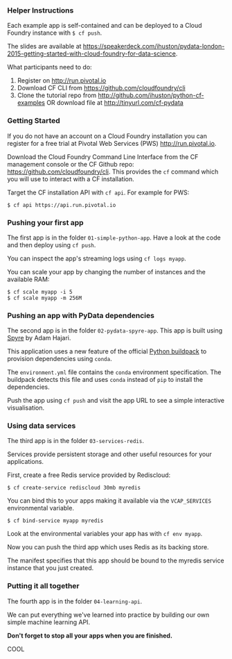 ### Helper Instructions

Each example app is self-contained and can be deployed to a Cloud Foundry
instance with `$ cf push`.

The slides are available at https://speakerdeck.com/ihuston/pydata-london-2015-getting-started-with-cloud-foundry-for-data-science.

What participants need to do:

1. Register on http://run.pivotal.io
2. Download CF CLI from https://github.com/cloudfoundry/cli
3. Clone the tutorial repo from http://github.com/ihuston/python-cf-examples
OR download file at http://tinyurl.com/cf-pydata

### Getting Started

If you do not have an account on a Cloud Foundry installation you can
register for a free trial at Pivotal Web Services (PWS) http://run.pivotal.io.

Download the Cloud Foundry Command Line Interface from the CF management console
or the CF Github repo: https://github.com/cloudfoundry/cli.
This provides the `cf` command which you will use to interact with a CF installation.

Target the CF installation API with `cf api`. For example for PWS:

    $ cf api https://api.run.pivotal.io

### Pushing your first app

The first app is in the folder `01-simple-python-app`.
Have a look at the code and then deploy using `cf push`.

You can inspect the app's streaming logs using `cf logs myapp`.

You can scale your app by changing the number of instances and the available RAM:

    $ cf scale myapp -i 5
    $ cf scale myapp -m 256M

### Pushing an app with PyData dependencies

The second app is in the folder `02-pydata-spyre-app`.
This app is built using [Spyre](https://github.com/adamhajari/spyre) by Adam Hajari.

This application uses a new feature of the official [Python buildpack](https://github.com/cloudfoundry/python-buildpack/)
to provision dependencies using `conda`.

The `environment.yml` file contains the `conda` environment specification.
The buildpack detects this file and uses `conda` instead of `pip` to install the dependencies.

Push the app using `cf push` and visit the app URL to see a simple interactive visualisation.

### Using data services

The third app is in the folder `03-services-redis`.

Services provide persistent storage and other useful resources for your applications.

First, create a free Redis service provided by Rediscloud:

    $ cf create-service rediscloud 30mb myredis

You can bind this to your apps making it available via the `VCAP_SERVICES`
environmental variable.

    $ cf bind-service myapp myredis

Look at the environmental variables your app has with `cf env myapp`.

Now you can push the third app which uses Redis as its backing store.

The manifest specifies that this app should be bound to the myredis service instance that you just created.

### Putting it all together

The fourth app is in the folder `04-learning-api`.

We can put everything we've learned into practice by building our own simple
machine learning API.

**Don't forget to stop all your apps when you are finished.**

COOL
